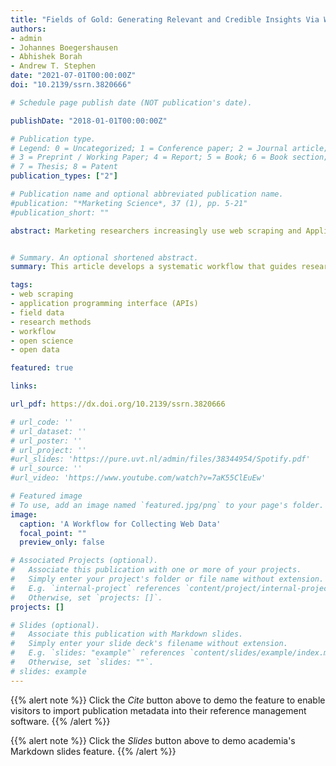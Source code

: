 ```yaml
---
title: "Fields of Gold: Generating Relevant and Credible Insights Via Web Scraping and APIs"
authors:
- admin
- Johannes Boegershausen
- Abhishek Borah
- Andrew T. Stephen
date: "2021-07-01T00:00:00Z"
doi: "10.2139/ssrn.3820666"

# Schedule page publish date (NOT publication's date).

publishDate: "2018-01-01T00:00:00Z"

# Publication type.
# Legend: 0 = Uncategorized; 1 = Conference paper; 2 = Journal article;
# 3 = Preprint / Working Paper; 4 = Report; 5 = Book; 6 = Book section;
# 7 = Thesis; 8 = Patent
publication_types: ["2"]

# Publication name and optional abbreviated publication name.
#publication: "*Marketing Science*, 37 (1), pp. 5-21"
#publication_short: ""

abstract: Marketing researchers increasingly use web scraping and Application Programming Interfaces (APIs) to collect publicly available data from the internet. While guidance on the technicalities of collecting web data are abundant, much of the design decisions involved in collecting web data have remained largely neglected and undiscussed. A lack of awareness and understanding of these design decisions, both among authors and reviewers, threatens the credibility of research findings based on web data. To address these issues, this article develops a systematic workflow that guides researchers across the different stages of collecting web data. Throughout, the authors discuss how various design decisions affect the relevance and credibility of research findings. The workflow is accompanied by a comprehensive review of the use of web data in marketing research, identifying common themes of how web data has enriched past work. Finally, the authors highlight promising avenues for how future work might leverage web data to address important marketing questions and disseminate research findings.


# Summary. An optional shortened abstract.
summary: This article develops a systematic workflow that guides researchers across the different stages of collecting web data by means of web scraping and Application Protocol Interfaces (APIs).

tags:
- web scraping
- application programming interface (APIs)
- field data
- research methods
- workflow
- open science
- open data

featured: true

links:

url_pdf: https://dx.doi.org/10.2139/ssrn.3820666

# url_code: ''
# url_dataset: ''
# url_poster: ''
# url_project: ''
#url_slides: 'https://pure.uvt.nl/admin/files/38344954/Spotify.pdf'
# url_source: ''
#url_video: 'https://www.youtube.com/watch?v=7aK55ClEuEw'

# Featured image
# To use, add an image named `featured.jpg/png` to your page's folder.
image:
  caption: 'A Workflow for Collecting Web Data'
  focal_point: ""
  preview_only: false

# Associated Projects (optional).
#   Associate this publication with one or more of your projects.
#   Simply enter your project's folder or file name without extension.
#   E.g. `internal-project` references `content/project/internal-project/index.md`.
#   Otherwise, set `projects: []`.
projects: []

# Slides (optional).
#   Associate this publication with Markdown slides.
#   Simply enter your slide deck's filename without extension.
#   E.g. `slides: "example"` references `content/slides/example/index.md`.
#   Otherwise, set `slides: ""`.
# slides: example
---
```


{{% alert note %}}
Click the *Cite* button above to demo the feature to enable visitors to import publication metadata into their reference management software.
{{% /alert %}}

{{% alert note %}}
Click the *Slides* button above to demo academia's Markdown slides feature.
{{% /alert %}}

<!-- Supplementary notes can be added here, including [code and math](https://sourcethemes.com/academic/docs/writing-markdown-latex/). -->
